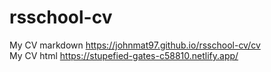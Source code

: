 # rsschool-cv
My CV markdown https://johnmat97.github.io/rsschool-cv/cv
<br>
My CV html https://stupefied-gates-c58810.netlify.app/
